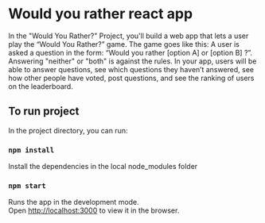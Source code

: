 # Would you rather react app

In the "Would You Rather?" Project, you'll build a web app that lets a user play the “Would You Rather?” game. The game goes like this: A user is asked a question in the form: “Would you rather [option A] or [option B] ?”. Answering "neither" or "both" is against the rules.  In your app, users will be able to answer questions, see which questions they haven’t answered, see how other people have voted, post questions, and see the ranking of users on the leaderboard.

## To run project

In the project directory, you can run:

### `npm install`

Install the dependencies in the local node_modules folder

### `npm start`

Runs the app in the development mode.\
Open [http://localhost:3000](http://localhost:3000) to view it in the browser.

